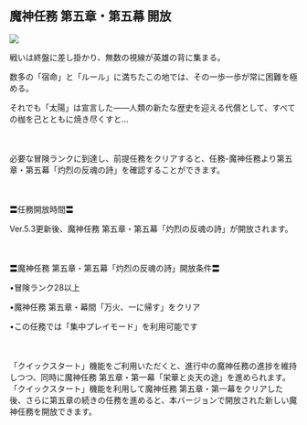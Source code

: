 ## 魔神任務 第五章・第五幕 開放
<img src="https://sdk.hoyoverse.com/upload/ann/2024/12/13/afe537982f3bc6899dc9c40a5ee6677a_470990705774329866.jpg">
<p style="white-space: pre-wrap;">戦いは終盤に差し掛かり、無数の視線が英雄の背に集まる。</p><p style="white-space: pre-wrap;">数多の「宿命」と「ルール」に満ちたこの地では、その一歩一歩が常に困難を極める。</p><p style="white-space: pre-wrap;">それでも「太陽」は宣言した——人類の新たな歴史を迎える代償として、すべての枷を己とともに焼き尽くすと…</p><p style="white-space: pre-wrap; min-height: 1.5em;"></p><p style="white-space: pre-wrap;">必要な冒険ランクに到達し、前提任務をクリアすると、任務-魔神任務より第五章・第五幕「灼烈の反魂の詩」を確認することができます。</p><p style="white-space: pre-wrap; min-height: 1.5em;"></p><p style="white-space: pre-wrap;">〓任務開放時間〓</p><p style="white-space: pre-wrap;">Ver.5.3更新後、魔神任務 第五章・第五幕「灼烈の反魂の詩」が開放されます。</p><p style="white-space: pre-wrap; min-height: 1.5em;"></p><p style="white-space: pre-wrap;">〓魔神任務 第五章・第五幕「灼烈の反魂の詩」開放条件〓</p><p style="white-space: pre-wrap;">•冒険ランク28以上</p><p style="white-space: pre-wrap;">•魔神任務 第五章・幕間「万火、一に帰す」をクリア</p><p style="white-space: pre-wrap;">•この任務では「集中プレイモード」を利用可能です</p><p style="white-space: pre-wrap; min-height: 1.5em;"></p><p style="white-space: pre-wrap;">「クイックスタート」機能をご利用いただくと、進行中の魔神任務の進捗を維持しつつ、同時に魔神任務 第五章・第一幕「栄華と炎天の途」を進められます。「クイックスタート」機能を利用して魔神任務 第五章・第一幕をクリアした後、さらに第五章の続きの任務を進めると、本バージョンで開放された新しい魔神任務を開放できます。</p>
